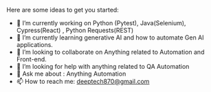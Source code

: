 Here are some ideas to get you started:

- 🔭 I’m currently working on Python (Pytest), Java(Selenium), Cypress(React) , Python Requests(REST)
- 🌱 I’m currently learning generative AI and how to automate Gen AI applications.
- 👯 I’m looking to collaborate on Anything related to Automation and Front-end.
- 🤔 I’m looking for help with anything related to QA Automation
- 💬 Ask me about : Anything Automation
- 📫 How to reach me: deeptech870@gmail.com


<!--**deeptech86/deeptech86** is a ✨ _special_ ✨ repository because its `README.md` (this file) appears on your GitHub profile. 
